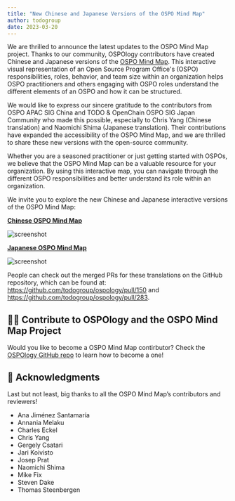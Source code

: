 ```yaml
---
title: "New Chinese and Japanese Versions of the OSPO Mind Map"
author: todogroup
date: 2023-03-20
---
```


We are thrilled to announce the latest updates to the OSPO Mind Map project. Thanks to our community, OSPOlogy contributors have created Chinese and Japanese versions of the [OSPO Mind Map](https://ospomindmap.todogroup.org). This interactive visual representation of an Open Source Program Office's (OSPO) responsibilities, roles, behavior, and team size within an organization helps OSPO practitioners and others engaging with OSPO roles understand the different elements of an OSPO and how it can be structured.

We would like to express our sincere gratitude to the contributors from OSPO APAC SIG China and TODO & OpenChain OSPO SIG Japan Community who made this possible, especially to Chris Yang (Chinese translation) and Naomichi Shima (Japanese translation). Their contributions have expanded the accessibility of the OSPO Mind Map, and we are thrilled to share these new versions with the open-source community.

Whether you are a seasoned practitioner or just getting started with OSPOs, we believe that the OSPO Mind Map can be a valuable resource for your organization. By using this interactive map, you can navigate through the different OSPO responsibilities and better understand its role within an organization.

We invite you to explore the new Chinese and Japanese interactive versions of the OSPO Mind Map:

**[Chinese OSPO Mind Map](https://ospomindmap.todogroup.org/cn.html)**

![screenshot](/img/blog/mindmap-chinese.png)

**[Japanese OSPO Mind Map](https://ospomindmap.todogroup.org/jp)**

![screenshot](/img/blog/mindmap-japanese.png)


People can check out the merged PRs for these translations on the GitHub repository, which can be found at: https://github.com/todogroup/ospology/pull/150 and https://github.com/todogroup/ospology/pull/283.

## 🙋‍♀️ Contribute to OSPOlogy and the OSPO Mind Map Project

Would you like to become a OSPO Mind Map contirbutor? Check the [OSPOlogy GitHub repo](https://github.com/todogroup/ospology) to learn how to become a one! 

## 🤗 Acknowledgments

Last but not least, big thanks to all the OSPO Mind Map’s contributors and reviewers!

* Ana Jiménez Santamaría
* Annania Melaku 
* Charles Eckel
* Chris Yang
* Gergely Csatari
* Jari Koivisto
* Josep Prat
* Naomichi Shima
* Mike Fix
* Steven Dake
* Thomas Steenbergen

